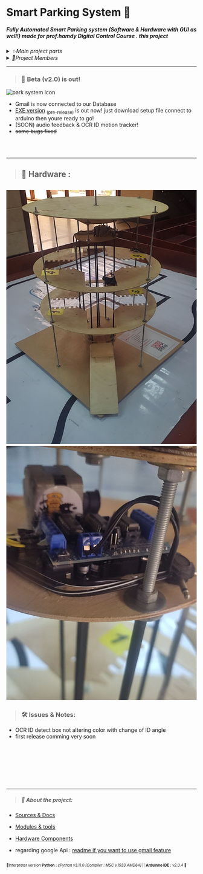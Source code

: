 # Smart Parking System 🚗

##### Fully Automated Smart Parking system  (Software & Hardware  with GUI as well!)  made for prof.hamdy Digital Control Course . this project 
<details>
<summary><em>  ✨Main project parts </em> </summary>
	
  1. _Hardware_  <sub> structure , motors , controller , pullies , belt , cables </sub>
  2. _CV_  
  3. _OCR_ 
  4. _Sqlite DB_ 
  5. _Arduino/python code_  
  6. _GUI tkinter code_
  7. _Gmail API_
 </details> 
 
 <details>
<summary><em>  👥Project Members </em> </summary>
	
  * [Gehad](https://github.com/Gehad-AboElmagd)
  * [Omar](https://github.com/orsnaro)  
  * [Asmaa](https://github.com/Asmaaramadan1)
  * [Mahmoud](https://github.com/mahmoudSh58) 
  * [Hager](https://github.com/hagartamer)
  * [Mohamed](https://github.com/MohamedMohamedSaleh)
  * Nour

 </details> 
 
---

> ### 📣 Beta (v2.0) is out!
 ![park system icon](icon_1.ico "icon") 

 * Gmail is now connected to our Database
 * [EXE version](https://github.com/Gehad-AboElmagd/smart_parking_system/releases/tag/%23pre-release) <sub>(pre-release)</sub> is out now! just download setup file connect to arduino then youre ready to go!
 * (SOON) audio feedback & OCR ID motion tracker!
 * ~~some bugs fixed~~
 

</br>
</br>


---
> ## 🔩 Hardware :
![full structure image]( docs/full_struct.jpg ) 
<br>
![controller image](docs/controller.jpg) 
---


> ###  🛠 Issues & Notes:
*  OCR ID detect box not altering color with change of ID angle
*  first release comming very soon

</br>
</br>
</br>
</br>
</br>
</br>


---


> ##### 🧾 About the project: 
  
  * [Sources & Docs](docs/sources&links.md)

  * [Modules & tools](docs/imports&tools.md)

  * [Hardware Components](docs/Hardware_components.md) 
  * regarding google Api  : [readme if you want to use gmail feature](./database_data/readme.md)


<sub><sub>📍Interpreter version **Python** : _cPython  v3.11.0 [Compiler : MSC v.1933 AMD64]_  || **Arduinno IDE** : _v2.0.4_ 📍
